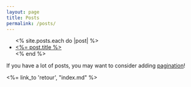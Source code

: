 ```yaml
---
layout: page
title: Posts
permalink: /posts/
---
```


<ul>
  <% site.posts.each do |post| %>
    <li>
      <a href="<%= post.url %>"><%= post.title %></a>
    </li>
  <% end %>
</ul>

If you have a lot of posts, you may want to consider adding [pagination](https://www.bridgetownrb.com/docs/content/pagination)!

<%= link_to 'retour', "index.md" %>
